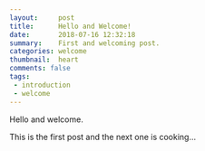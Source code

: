 ```yaml
---
layout:     post
title:      Hello and Welcome!
date:       2018-07-16 12:32:18
summary:    First and welcoming post.
categories: welcome
thumbnail:  heart
comments: false
tags:
 - introduction
 - welcome
---
```


Hello and welcome.

This is the first post and the next one is cooking...